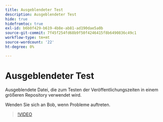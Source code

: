 ```yaml
---
title: Ausgeblendeter Test
description: Ausgeblendeter Test
hide: true
hidefromtoc: true
exl-id: b6b0f429-b619-4b8e-ab81-ad190dae5a0b
source-git-commit: 7f45f254fd68b9f50f4246415f8b6490836c49c1
workflow-type: tm+mt
source-wordcount: '22'
ht-degree: 0%

---
```


# Ausgeblendeter Test

Ausgeblendete Datei, die zum Testen der Veröffentlichungszeiten in einem größeren Repository verwendet wird.

Wenden Sie sich an Bob, wenn Probleme auftreten.


>[!VIDEO](https://video.tv.adobe.com/v/3442750/?quality=12&learn=on)